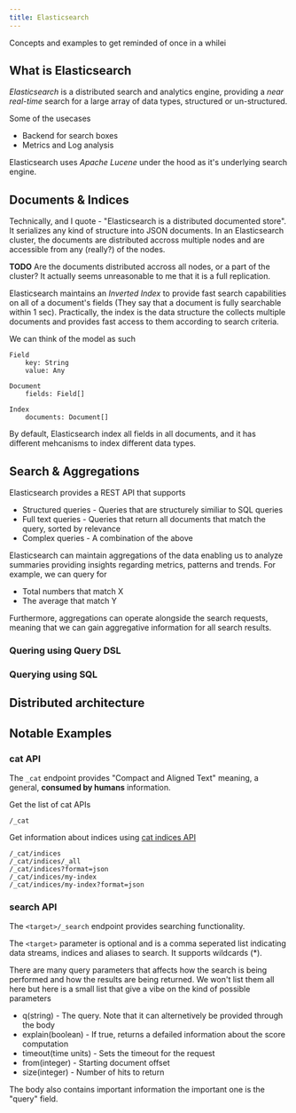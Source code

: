 ```yaml
---
title: Elasticsearch
---
```


Concepts and examples to get reminded of once in a whilei

## What is Elasticsearch 

_Elasticsearch_ is a distributed search and analytics engine, providing a _near real-time_ search for a large array of data types, structured or un-structured.

Some of the usecases
- Backend for search boxes
- Metrics and Log analysis

Elasticsearch uses _Apache Lucene_ under the hood as it's underlying search engine.

## Documents & Indices

Technically, and I quote - "Elasticsearch is a distributed documented store". It serializes any kind of structure into JSON documents. In an Elasticsearch cluster, the documents are distributed accross multiple nodes and are accessible from any (really?) of the nodes.

__TODO__ Are the documents distributed accross all nodes, or a part of the cluster? It actually seems unreasonable to me that it is a full replication.

Elasticsearch maintains an _Inverted Index_ to provide fast search capabilities on all of a document's fields (They say that a document is fully searchable within 1 sec). Practically, the index is the data structure the collects multiple documents and provides fast access to them according to search criteria.

We can think of the model as such
```
Field
    key: String
    value: Any

Document
    fields: Field[]

Index
    documents: Document[]
```

By default, Elasticsearch index all fields in all documents, and it has different mehcanisms to index different data types.

## Search & Aggregations

Elasticsearch provides a REST API that supports
- Structured queries -  Queries that are structurely similiar to SQL queries
- Full text queries - Queries that return all documents that match the query, sorted by relevance
- Complex queries - A combination of the above

Elasticsearch can maintain aggregations of the data enabling us to analyze summaries providing insights regarding metrics, patterns and trends. For example, we can query for
- Total numbers that match X
- The average that match Y

Furthermore, aggregations can operate alongside the search requests, meaning that we can gain aggregative information for all search results.

### Quering using Query DSL

### Querying using SQL

## Distributed architecture

## Notable Examples

### cat API

The ```_cat``` endpoint provides "Compact and Aligned Text" meaning, a general, __consumed by humans__ information.

Get the list of cat APIs

    /_cat

Get information about indices using [cat indices API](https://www.elastic.co/guide/en/elasticsearch/reference/current/cat-indices.html)

    /_cat/indices
    /_cat/indices/_all
    /_cat/indices?format=json
    /_cat/indices/my-index
    /_cat/indices/my-index?format=json

### search API

The ```<target>/_search``` endpoint provides searching functionality.

The ```<target>``` parameter is optional and is a comma seperated list indicating data streams, indices and aliases to search. It supports wildcards (*).

There are many query parameters that affects how the search is being performed and how the results are being returned. We won't list them all here but here is a small list that give a vibe on the kind of possible parameters

- q(string) - The query. Note that it can alternetively be provided through the body
- explain(boolean) - If true, returns a defailed information about the score computation  
- timeout(time units) - Sets the timeout for the request  
- from(integer) - Starting document offset  
- size(integer) - Number of hits to return  

The body also contains important information the important one is the "query" field.


